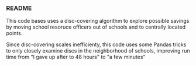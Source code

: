 ### README

This code bases uses a disc-covering algorithm to explore possible savings by moving school resoruce officers out of schools and to centrally located points.

Since disc-covering scales inefficienty, this code uses some Pandas tricks to only closely examine discs in the neighborhood of schools, improving run time from "I gave up after to 48 hours" to "a few minutes"
